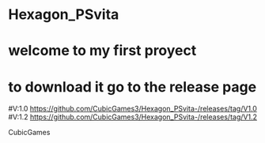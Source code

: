 # Hexagon_PSvita

# welcome to my first proyect

# to download it go to the release page 
#V:1.0
https://github.com/CubicGames3/Hexagon_PSvita-/releases/tag/V1.0
#V:1.2
https://github.com/CubicGames3/Hexagon_PSvita-/releases/tag/V1.2

CubicGames
